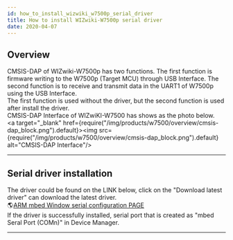 ```yaml
---
id: how_to_install_wizwiki_w7500p_serial_driver
title: How to install WIZwiki-W7500p serial driver
date: 2020-04-07
---
```


## Overview

CMSIS-DAP of WIZwiki-W7500p has two functions. The first function is
firmware writing to the W7500p (Target MCU) through USB Interface. The
second function is to receive and transmit data in the UART1 of W7500p
using the USB Interface.  
The first function is used without the driver, but the second function
is used after install the driver.  
CMSIS-DAP Interface of WIZwiKI-W7500 has shows as the photo below.  
<a target="_blank" href={require("/img/products/w7500/overview/cmsis-dap_block.png").default}><img src={require("/img/products/w7500/overview/cmsis-dap_block.png").default} alt="CMSIS-DAP Interface"/></a>

-----


## Serial driver installation

The driver could be found on the LINK below, click on the "Download
latest driver" can download the latest driver.  
🌎[ARM mbed Window serial configuration PAGE](http://developer.mbed.org/handbook/Windows-serial-configuration)  
If the driver is successfully installed, serial port that is created as
"mbed Seral Port (COMn)" in Device Manager.

-----
